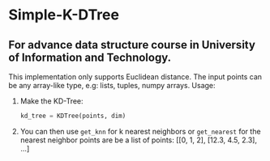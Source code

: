# Simple-K-DTree
## For advance data structure course in University of Information and Technology.

This implementation only supports Euclidean distance. 
The input points can be any array-like type, e.g: lists, tuples, numpy arrays.
Usage:
1. Make the KD-Tree:
    ```python
    kd_tree = KDTree(points, dim)
    ```
2. You can then use `get_knn` for k nearest neighbors or `get_nearest` for the nearest neighbor points are be a list of points: [[0, 1, 2], [12.3, 4.5, 2.3], ...]